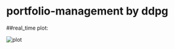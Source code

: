 # portfolio-management by ddpg


##real_time plot:

![plot](https://lh3.googleusercontent.com/U9g8AOerUcFqRF8AjOg-ajTf9iCSOmLECRr5ECJSwdFdWXnIJ1koYcxs8xgOh5EhwtrQMlK8TXgOhQ)
